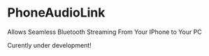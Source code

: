 # PhoneAudioLink
Allows Seamless Bluetooth Streaming From Your IPhone to Your PC

Curently under development!
